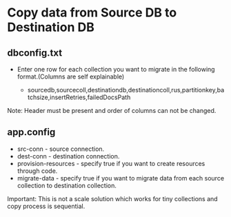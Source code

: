 # Copy data from Source DB to Destination DB

## dbconfig.txt
* Enter one row for each collection you want to migrate in the following format.(Columns are self explainable)

    * sourcedb,sourcecoll,destinationdb,destinationcoll,rus,partitionkey,batchsize,insertRetries,failedDocsPath

Note:  Header must be present and order of columns can not be changed.

## app.config

* src-conn - source connection.
* dest-conn - destination connection.
* provision-resources - specify true if you want to create resources through code.
* migrate-data - specify true if you want to migrate data from each source collection to destination collection.

Important: This is not a scale solution which works for tiny collections and copy process is sequential.